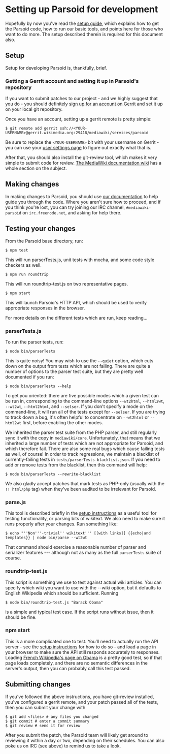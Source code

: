 # Setting up Parsoid for development

Hopefully by now you've read the [setup guide](#!/guide/setup), which explains
how to get the Parsoid code, how to run our basic tools, and points here for
those who want to do more. The setup described therein is required for this
document also.

## Setup

Setup for developing Parsoid is, thankfully, brief.

### Getting a Gerrit account and setting it up in Parsoid's repository

If you want to submit patches to our project - and we highly suggest that you
do - you should definitely
[sign up for an account on Gerrit](https://wikitech.wikimedia.org/w/index.php?title=Special:UserLogin&returnto=Help%3AGetting+Started&type=signup)
and set it up on your local git repository.

Once you have an account, setting up a gerrit remote is pretty simple:

	$ git remote add gerrit ssh://<YOUR-USERNAME>@gerrit.wikimedia.org:29418/mediawiki/services/parsoid

Be sure to replace the `<YOUR-USERNAME>` bit with your username on Gerrit -
you can use your
[user settings page](https://gerrit.wikimedia.org/r/#/settings/)
to figure out exactly what that is.

After that, you should also install the git-review tool, which makes it very
simple to submit code for review.
[The MediaWiki documentation wiki](http://www.mediawiki.org/wiki/Gerrit/Tutorial#Installing_git-review)
has a whole section on the subject.

## Making changes

In making changes to Parsoid, you should use [our documentation](#!/api) to
help guide you through the code. Where you aren't sure how to proceed, and if
you think you're lost, you can try joining our IRC channel,
`#mediawiki-parsoid` on `irc.freenode.net`, and asking for help there.

## Testing your changes

From the Parsoid base directory, run:

	$ npm test

This will run parserTests.js, unit tests with mocha, and some code style
checkers as well.

	$ npm run roundtrip

This will run roundtrip-test.js on two representative pages.

	$ npm start

This will launch Parsoid's HTTP API, which should be used to verify
appropriate responses in the browser.

For more details on the different tests which are run, keep reading...

### parserTests.js

To run the parser tests, run:

	$ node bin/parserTests

This is quite noisy!  You may wish to use the `--quiet` option, which
cuts down on the output from tests which are not failing.  There are
quite a number of options to the parser test suite, but they are
pretty well documented if you run:

	$ node bin/parserTests --help

To get you oriented: there are five possible modes which a given test
can be run in, corresponding to the command-line options `--wt2html`,
`--html2wt`, `--wt2wt`, `--html2html`, and `--selser`.  If you don't
specify a mode on the command-line, it will run all of the tests
except for `--selser`.  If you are trying to track down a bug, it's
often helpful to concentrate on `--wt2html` or `--html2wt` first,
before enabling the other modes.

We inherited the parser test suite from the PHP parser, and still
regularly sync it with the copy in `mediawiki/core`.  Unfortunately,
that means that we inherited a large number of tests which are not
appropriate for Parsoid, and which therefore fail.  There are also
some real bugs which cause failing tests as well, of course!
In order to track regressions, we maintain a blacklist of
currently-failing tests in `tests/parserTests-blacklist.json`.
If you need to add or remove tests from the blacklist, then this
command will help:

	$ node bin/parserTests --rewrite-blacklist

We also gladly accept patches that mark tests as PHP-only (usually
with the `!! html/php` tag) when they've been audited to be irrelevant
for Parsoid.

### parse.js

This tool is described briefly in the [setup instructions](#!/guide/setup) as
a useful tool for testing functionality, or parsing bits of wikitext. We also
need to make sure it runs properly after your changes. Run something like:

	$ echo "''Non'''-trivial'' wikitext''' [[with links]] {{echo|and templates}} | node bin/parse --wt2wt

That command should exercise a reasonable number of parser and
serializer features --- although not as many as the full `parserTests`
suite of course.

### roundtrip-test.js

This script is something we use to test against actual wiki articles. You can
specify which wiki you want to use with the --wiki option, but it defaults to
English Wikipedia which should be sufficient. Running

	$ node bin/roundtrip-test.js "Barack Obama"

is a simple and typical test case. If the script runs without issue,
then it should be fine.

### npm start

This is a more complicated one to test. You'll need to actually run the API
server - see the [setup instructions](#!/guide/setup) for how to do so - and
load a page in your browser to make sure the API still responds accurately to
responses. Loading
[French Wikipedia's page on Obama](http://localhost:8000/_rt/frwiki/Barack_Obama)
is a pretty good test, so if that page loads completely, and there are no
semantic differences in the server's output, then you can probably
call this test passed.

## Submitting changes

If you've followed the above instructions, you have git-review installed,
you've configured a gerrit remote, and your patch passed all of the tests,
then you can submit your change with

	$ git add <files> # any files you changed
	$ git commit # enter a commit summary
	$ git review # send it for review

After you submit the patch, the Parsoid team will likely get around to
reviewing it within a day or two, depending on their schedules.
You can also poke us on IRC (see above) to remind us to take a look.
